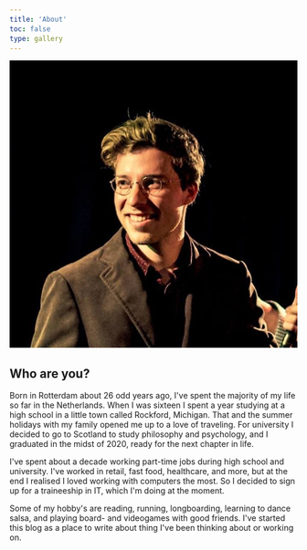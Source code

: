 ```yaml
---
title: 'About'
toc: false
type: gallery
---
```

![Profile photo](/static/photo-jg.jpg)
## Who are you?

Born in Rotterdam about 26 odd years ago, I've spent the majority of my life so far in the Netherlands. When I was sixteen I spent a year studying at a high school in a little town called Rockford, Michigan. That and the summer holidays with my family opened me up to a love of traveling. For university I decided to go to Scotland to study philosophy and psychology, and I graduated in the midst of 2020, ready for the next chapter in life.

I've spent about a decade working part-time jobs during high school and university. I've worked in retail, fast food, healthcare, and more, but at the end I realised I loved working with computers the most. So I decided to sign up for a traineeship in IT, which I'm doing at the moment.

Some of my hobby's are reading, running, longboarding, learning to dance salsa, and playing board- and videogames with good friends. I've started this blog as a place to write about thing I've been thinking about or working on.
